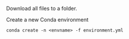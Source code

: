 Download all files to a folder.

Create a new Conda environment

`conda create -n <envname> -f environment.yml`

